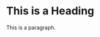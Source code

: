 <!DOCTYPE html>
<html>
<head>
  
  <title>Page Title</title>
  
</head>

<body>

  <h1>This is a Heading</h1>
  <p>This is a paragraph.</p>

</body>
</html>
